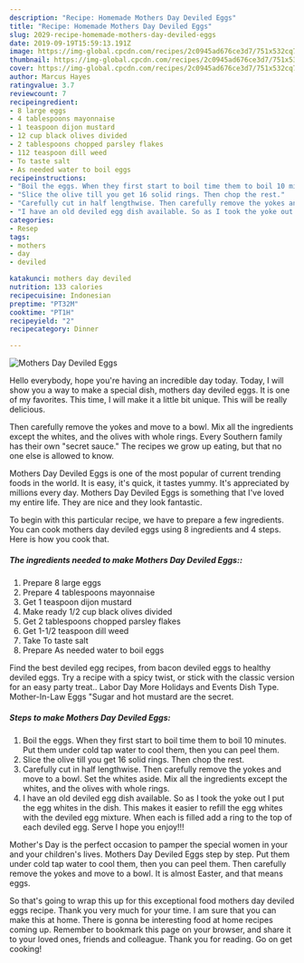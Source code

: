 ```yaml
---
description: "Recipe: Homemade Mothers Day Deviled Eggs"
title: "Recipe: Homemade Mothers Day Deviled Eggs"
slug: 2029-recipe-homemade-mothers-day-deviled-eggs
date: 2019-09-19T15:59:13.191Z
image: https://img-global.cpcdn.com/recipes/2c0945ad676ce3d7/751x532cq70/mothers-day-deviled-eggs-recipe-main-photo.jpg
thumbnail: https://img-global.cpcdn.com/recipes/2c0945ad676ce3d7/751x532cq70/mothers-day-deviled-eggs-recipe-main-photo.jpg
cover: https://img-global.cpcdn.com/recipes/2c0945ad676ce3d7/751x532cq70/mothers-day-deviled-eggs-recipe-main-photo.jpg
author: Marcus Hayes
ratingvalue: 3.7
reviewcount: 7
recipeingredient:
- 8 large eggs
- 4 tablespoons mayonnaise
- 1 teaspoon dijon mustard
- 12 cup black olives divided
- 2 tablespoons chopped parsley flakes
- 112 teaspoon dill weed
- To taste salt
- As needed water to boil eggs
recipeinstructions:
- "Boil the eggs. When they first start to boil time them to boil 10 minutes. Put them under cold tap water to cool them, then you can peel them."
- "Slice the olive till you get 16 solid rings. Then chop the rest."
- "Carefully cut in half lengthwise. Then carefully remove the yokes and move to a bowl. Set the whites aside. Mix all the ingredients except the whites, and the olives with whole rings."
- "I have an old deviled egg dish available. So as I took the yoke out I put the egg whites in the dish. This makes it easier to refill the egg whites with the deviled egg mixture. When each is filled add a ring to the top of each deviled egg. Serve I hope you enjoy!!!"
categories:
- Resep
tags:
- mothers
- day
- deviled

katakunci: mothers day deviled
nutrition: 133 calories
recipecuisine: Indonesian
preptime: "PT32M"
cooktime: "PT1H"
recipeyield: "2"
recipecategory: Dinner

---
```



![Mothers Day Deviled Eggs](https://img-global.cpcdn.com/recipes/2c0945ad676ce3d7/751x532cq70/mothers-day-deviled-eggs-recipe-main-photo.jpg)

Hello everybody, hope you're having an incredible day today. Today, I will show you a way to make a special dish, mothers day deviled eggs. It is one of my favorites. This time, I will make it a little bit unique. This will be really delicious.

Then carefully remove the yokes and move to a bowl. Mix all the ingredients except the whites, and the olives with whole rings. Every Southern family has their own &#34;secret sauce.&#34; The recipes we grow up eating, but that no one else is allowed to know.

Mothers Day Deviled Eggs is one of the most popular of current trending foods in the world. It is easy, it's quick, it tastes yummy. It's appreciated by millions every day. Mothers Day Deviled Eggs is something that I've loved my entire life. They are nice and they look fantastic.


To begin with this particular recipe, we have to prepare a few ingredients. You can cook mothers day deviled eggs using 8 ingredients and 4 steps. Here is how you cook that.

##### The ingredients needed to make Mothers Day Deviled Eggs::

1. Prepare 8 large eggs
1. Prepare 4 tablespoons mayonnaise
1. Get 1 teaspoon dijon mustard
1. Make ready 1/2 cup black olives divided
1. Get 2 tablespoons chopped parsley flakes
1. Get 1-1/2 teaspoon dill weed
1. Take To taste salt
1. Prepare As needed water to boil eggs


Find the best deviled egg recipes, from bacon deviled eggs to healthy deviled eggs. Try a recipe with a spicy twist, or stick with the classic version for an easy party treat.. Labor Day More Holidays and Events Dish Type. Mother-In-Law Eggs &#34;Sugar and hot mustard are the secret. 

##### Steps to make Mothers Day Deviled Eggs:

1. Boil the eggs. When they first start to boil time them to boil 10 minutes. Put them under cold tap water to cool them, then you can peel them.
1. Slice the olive till you get 16 solid rings. Then chop the rest.
1. Carefully cut in half lengthwise. Then carefully remove the yokes and move to a bowl. Set the whites aside. Mix all the ingredients except the whites, and the olives with whole rings.
1. I have an old deviled egg dish available. So as I took the yoke out I put the egg whites in the dish. This makes it easier to refill the egg whites with the deviled egg mixture. When each is filled add a ring to the top of each deviled egg. Serve I hope you enjoy!!!


Mother&#39;s Day is the perfect occasion to pamper the special women in your and your children&#39;s lives. Mothers Day Deviled Eggs step by step. Put them under cold tap water to cool them, then you can peel them. Then carefully remove the yokes and move to a bowl. It is almost Easter, and that means eggs. 

So that's going to wrap this up for this exceptional food mothers day deviled eggs recipe. Thank you very much for your time. I am sure that you can make this at home. There is gonna be interesting food at home recipes coming up. Remember to bookmark this page on your browser, and share it to your loved ones, friends and colleague. Thank you for reading. Go on get cooking!
